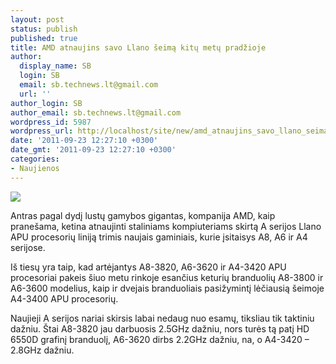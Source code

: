 ```yaml
---
layout: post
status: publish
published: true
title: AMD atnaujins savo Llano šeimą kitų metų pradžioje
author:
  display_name: SB
  login: SB
  email: sb.technews.lt@gmail.com
  url: ''
author_login: SB
author_email: sb.technews.lt@gmail.com
wordpress_id: 5987
wordpress_url: http://localhost/site/new/amd_atnaujins_savo_llano_seima_kitu_metu_pradzioje/
date: '2011-09-23 12:27:10 +0300'
date_gmt: '2011-09-23 12:27:10 +0300'
categories:
- Naujienos
---
```

<div class="imgright"><img src="http://technews.lt/upload/AMD-to-Release-Unlocked-A8-3870-Llano-APU-in-Q4-2011-2.jpg"  /></div>
<p>Antras pagal dydį lustų gamybos gigantas, kompanija AMD, kaip pranešama, ketina atnaujinti staliniams kompiuteriams skirtą A serijos Llano APU procesorių liniją trimis naujais gaminiais, kurie įsitaisys A8, A6 ir A4 serijose.</p>
<p>Iš tiesų yra taip, kad artėjantys A8-3820, A6-3620 ir A4-3420 APU procesoriai pakeis šiuo metu rinkoje esančius keturių branduolių A8-3800 ir A6-3600 modelius, kaip ir dvejais branduoliais pasižymintį lėčiausią šeimoje A4-3400 APU procesorių.</p>
<p>Naujieji A serijos nariai skirsis labai nedaug nuo esamų, tiksliau tik taktiniu dažniu. Štai A8-3820 jau darbuosis 2.5GHz dažniu, nors turės tą patį HD 6550D grafinį branduolį, A6-3620 dirbs 2.2GHz dažniu, na, o A4-3420 – 2.8GHz dažniu.</p>
